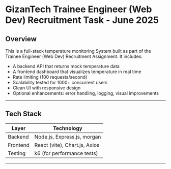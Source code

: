 # GizanTech Trainee Engineer (Web Dev) Recruitment Task - June 2025

## Overview
This is a full-stack temperature monitoring System built as part of the Trainee Engineer (Web Dev) Recruitment Assignment. It includes:

- A backend API that returns mock temperature data
- A frontend dashboard that visualizes temperature in real time
- Rate limiting (100 requests/second)
- Scalability tested for 1000+ concurrent users
- Clean UI with responsive design
- Optional enhancements: error handling, logging, visual improvements

---

## Tech Stack
| Layer       | Technology                    |
|-------------|-------------------------------|
| Backend     | Node.js, Express.js, morgan   |
| Frontend    | React (vite), Chart.js, Axios |
| Testing     | k6 (for performance tests)    |

---
